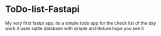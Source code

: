# ToDo-list-Fastapi
 My very first fastpi app. its a simple todo app for the check list of the day work.it uses sqlite database with simple architeture.hope you see it 

